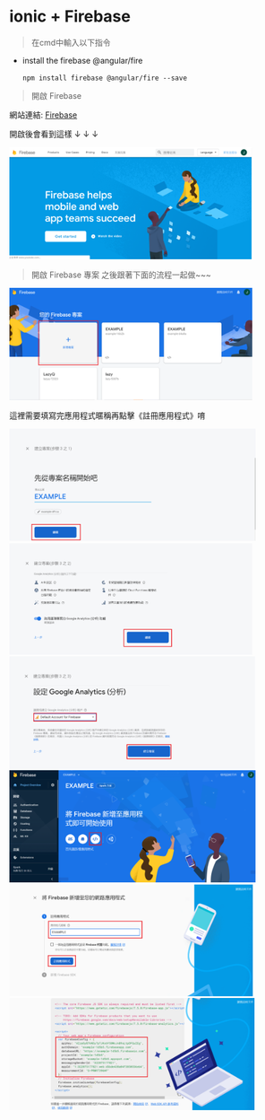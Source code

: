 # ionic + Firebase
>在cmd中輸入以下指令
* install the firebase @angular/fire

      npm install firebase @angular/fire --save
      
      
> 開啟 Firebase

網站連結: [Firebase](https://firebase.google.com/)

開啟後會看到這樣 ↓ ↓ ↓

<img src="教程圖片/start.png" width="ˇ250px" height="200px">

> 開啟 Firebase 專案
之後跟著下面的流程一起做~~~


<img src="教程圖片/1.png" width="ˇ270px" height="200px">

這裡需要填寫完應用程式暱稱再點擊《註冊應用程式》唷

<img src="教程圖片/2.png" width="ˇ270px" height="200px">

<img src="教程圖片/3.png" width="ˇ270px" height="200px">

<img src="教程圖片/4.png" width="ˇ270px" height="200px">

<img src="教程圖片/5.png" width="ˇ270px" height="200px">

<img src="教程圖片/6.png" width="ˇ270px" height="200px">

<img src="教程圖片/7.png" width="ˇ270px" height="200px">


